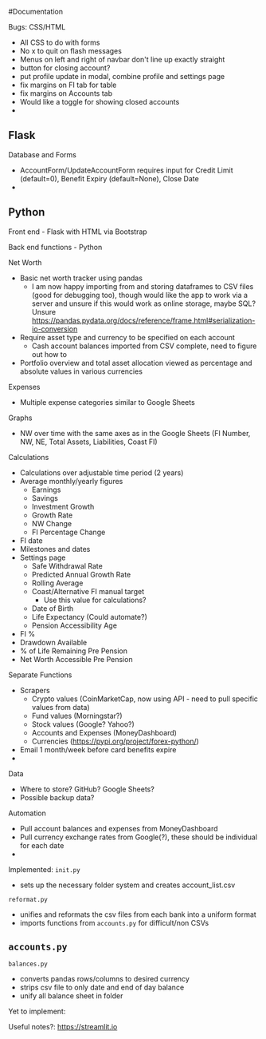 #Documentation

Bugs:
CSS/HTML
- All CSS to do with forms
- No x to quit on flash messages
- Menus on left and right of navbar don't line up exactly straight
- button for closing account?
- put profile update in modal, combine profile and settings page
- fix margins on FI tab for table
- fix margins on Accounts tab
- Would like a toggle for showing closed accounts
-

Flask
-

Database and Forms
- AccountForm/UpdateAccountForm requires input for Credit Limit (default=0), Benefit Expiry (default=None), Close Date
-

Python
- 














Front end - Flask with HTML via Bootstrap

Back end functions - Python

Net Worth
- Basic net worth tracker using pandas
  - I am now happy importing from and storing dataframes to CSV files (good for debugging too), though would like the app to work via a server and unsure if this would work as online storage, maybe SQL? Unsure
  https://pandas.pydata.org/docs/reference/frame.html#serialization-io-conversion
- Require asset type and currency to be specified on each account
  - Cash account balances imported from CSV complete, need to figure out how to 
- Portfolio overview and total asset allocation viewed as percentage and absolute values in various currencies

Expenses
- Multiple expense categories similar to Google Sheets

Graphs
- NW over time with the same axes as in the Google Sheets (FI Number, NW, NE, Total Assets, Liabilities, Coast FI)

Calculations
- Calculations over adjustable time period (2 years)
- Average monthly/yearly figures
  - Earnings
  - Savings
  - Investment Growth
  - Growth Rate
  - NW Change
  - FI Percentage Change
- FI date
- Milestones and dates
- Settings page
  - Safe Withdrawal Rate	
  - Predicted Annual Growth Rate
  - Rolling Average
  - Coast/Alternative FI manual target
    - Use this value for calculations?
  - Date of Birth
  - Life Expectancy (Could automate?)
  - Pension Accessibility Age
- FI %
- Drawdown Available
- % of Life Remaining Pre Pension	
- Net Worth Accessible Pre Pension	

Separate Functions
- Scrapers
  - Crypto values (CoinMarketCap, now using API - need to pull specific values from data)
  - Fund values (Morningstar?)
  - Stock values (Google? Yahoo?)
  - Accounts and Expenses (MoneyDashboard)
  - Currencies (https://pypi.org/project/forex-python/)
- Email 1 month/week before card benefits expire
- 

Data
- Where to store? GitHub? Google Sheets?
- Possible backup data?

Automation
- Pull account balances and expenses from MoneyDashboard
- Pull currency exchange rates from Google(?), these should be individual for each date
- 

Implemented:
`init.py`
- sets up the necessary folder system and creates account_list.csv

`reformat.py`
- unifies and reformats the csv files from each bank into a uniform format
- imports functions from `accounts.py` for difficult/non CSVs

`accounts.py`
- 

`balances.py`
- converts pandas rows/columns to desired currency
- strips csv file to only date and end of day balance
- unify all balance sheet in folder


Yet to implement:


Useful notes?:
https://streamlit.io